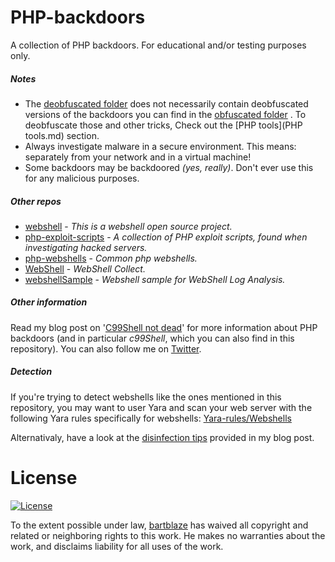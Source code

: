 # PHP-backdoors
A collection of PHP backdoors. For educational and/or testing purposes only.


##### Notes
* The [deobfuscated folder](Deobfuscated) does not necessarily contain deobfuscated versions of the backdoors you can find in the [obfuscated folder](Obfuscated) . To deobfuscate those and other tricks, Check out the [PHP tools](PHP tools.md) section.
* Always investigate malware in a secure environment. This means: separately from your network and in a virtual machine!
* Some backdoors may be backdoored *(yes, really)*. Don't ever use this for any malicious purposes.



##### Other repos
* [webshell](https://github.com/tennc/webshell) - *This is a webshell open source project.*
* [php-exploit-scripts](https://github.com/mattiasgeniar/php-exploit-scripts/) - *A collection of PHP exploit scripts, found when investigating hacked servers.*
* [php-webshells](https://github.com/JohnTroony/php-webshells) - *Common php webshells.*
* [WebShell](https://github.com/tdifg/WebShell) - *WebShell Collect.*
* [webshellSample](https://github.com/tanjiti/webshellSample) - *Webshell sample for WebShell Log Analysis.*



##### Other information
Read my blog post on '[C99Shell not dead](https://bartblaze.blogspot.com/2015/03/c99shell-not-dead.html)' for more information about PHP backdoors (and in particular *c99Shell*, which you can also find in this repository). You can also follow me on [Twitter](https://twitter.com/bartblaze).


##### Detection
If you're trying to detect webshells like the ones mentioned in this repository, you may want to user Yara and scan your web server with the following Yara rules specifically for webshells:
[Yara-rules/Webshells](https://github.com/Yara-Rules/rules/tree/master/Webshells)

Alternativaly, have a look at the [disinfection tips](https://bartblaze.blogspot.com/2015/03/c99shell-not-dead.html#disinfection) provided in my blog post.



# License
[![License](http://i.imgur.com/9811oXC.png?2)](https://creativecommons.org/publicdomain/zero/1.0/)

To the extent possible under law, [bartblaze](https://github.com/bartblaze) has waived all copyright and related or neighboring rights to this work. He makes no warranties about the work, and disclaims liability for all uses of the work.
